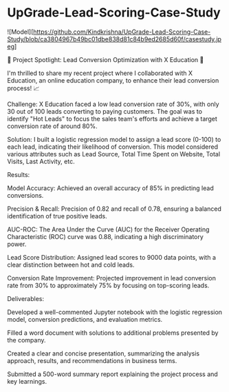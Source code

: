 # UpGrade-Lead-Scoring-Case-Study

![Model][https://github.com/Kindkrishna/UpGrade-Lead-Scoring-Case-Study/blob/ca3804967b49bc01dbe838d81c84b9ed2685d60f/casestudy.jpeg]

🚀 Project Spotlight: Lead Conversion Optimization with X Education 🚀

I'm thrilled to share my recent project where I collaborated with X Education, an online education company, to enhance their lead conversion process! 📈

Challenge: X Education faced a low lead conversion rate of 30%, with only 30 out of 100 leads converting to paying customers. The goal was to identify "Hot Leads" to focus the sales team's efforts and achieve a target conversion rate of around 80%.

Solution: I built a logistic regression model to assign a lead score (0-100) to each lead, indicating their likelihood of conversion. This model considered various attributes such as Lead Source, Total Time Spent on Website, Total Visits, Last Activity, etc.

Results:

Model Accuracy: Achieved an overall accuracy of 85% in predicting lead conversions.

Precision & Recall: Precision of 0.82 and recall of 0.78, ensuring a balanced identification of true positive leads.

AUC-ROC: The Area Under the Curve (AUC) for the Receiver Operating Characteristic (ROC) curve was 0.88, indicating a high discriminatory power.

Lead Score Distribution: Assigned lead scores to 9000 data points, with a clear distinction between hot and cold leads.

Conversion Rate Improvement: Projected improvement in lead conversion rate from 30% to approximately 75% by focusing on top-scoring leads.

Deliverables:

Developed a well-commented Jupyter notebook with the logistic regression model, conversion predictions, and evaluation metrics.

Filled a word document with solutions to additional problems presented by the company.

Created a clear and concise presentation, summarizing the analysis approach, results, and recommendations in business terms.

Submitted a 500-word summary report explaining the project process and key learnings.
